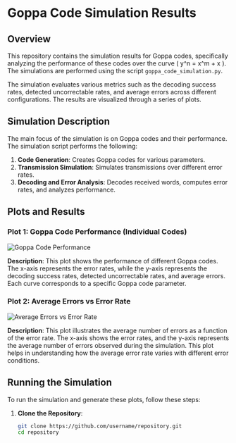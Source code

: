 # Goppa Code Simulation Results

## Overview

This repository contains the simulation results for Goppa codes, specifically analyzing the performance of these codes over the curve \( y^n = x^m + x \). The simulations are performed using the script `goppa_code_simulation.py`. 

The simulation evaluates various metrics such as the decoding success rates, detected uncorrectable rates, and average errors across different configurations. The results are visualized through a series of plots.

## Simulation Description

The main focus of the simulation is on Goppa codes and their performance. The simulation script performs the following:

1. **Code Generation**: Creates Goppa codes for various parameters.
2. **Transmission Simulation**: Simulates transmissions over different error rates.
3. **Decoding and Error Analysis**: Decodes received words, computes error rates, and analyzes performance.

## Plots and Results

### Plot 1: Goppa Code Performance (Individual Codes)

![Goppa Code Performance](path/to/goppa_code_performance.png)

**Description**: This plot shows the performance of different Goppa codes. The x-axis represents the error rates, while the y-axis represents the decoding success rates, detected uncorrectable rates, and average errors. Each curve corresponds to a specific Goppa code parameter.

### Plot 2: Average Errors vs Error Rate

![Average Errors vs Error Rate](path/to/average_errors.png)

**Description**: This plot illustrates the average number of errors as a function of the error rate. The x-axis shows the error rates, and the y-axis represents the average number of errors observed during the simulation. This plot helps in understanding how the average error rate varies with different error conditions.

## Running the Simulation

To run the simulation and generate these plots, follow these steps:

1. **Clone the Repository**:
   ```sh
   git clone https://github.com/username/repository.git
   cd repository

